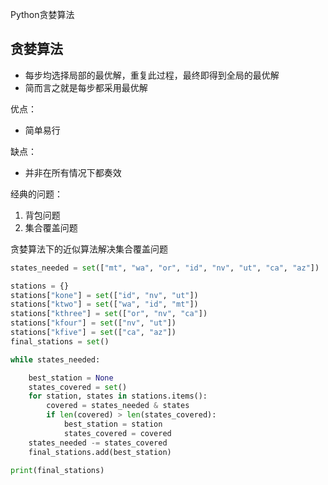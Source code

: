 Python贪婪算法

## 贪婪算法

- 每步均选择局部的最优解，重复此过程，最终即得到全局的最优解
- 简而言之就是每步都采用最优解

优点：

- 简单易行

缺点：

- 并非在所有情况下都奏效

经典的问题：

1. 背包问题
2. 集合覆盖问题

贪婪算法下的近似算法解决集合覆盖问题

``````python
states_needed = set(["mt", "wa", "or", "id", "nv", "ut", "ca", "az"])

stations = {}
stations["kone"] = set(["id", "nv", "ut"])
stations["ktwo"] = set(["wa", "id", "mt"])
stations["kthree"] = set(["or", "nv", "ca"])
stations["kfour"] = set(["nv", "ut"])
stations["kfive"] = set(["ca", "az"])
final_stations = set()

while states_needed:

    best_station = None
    states_covered = set()
    for station, states in stations.items():
        covered = states_needed & states
        if len(covered) > len(states_covered):
            best_station = station
            states_covered = covered
    states_needed -= states_covered
    final_stations.add(best_station)

print(final_stations)

``````



